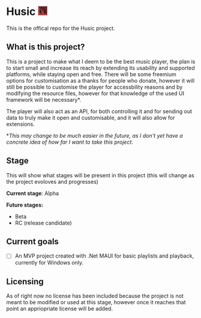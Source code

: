 # Husic <img src="/res/logo/logo.png" width="24"/>
This is the offical repo for the Husic project.
## What is this project?
This is a project to make what I deem to be the best music player, the plan is to start small and increase its reach by extending its usability and supported platforms, while staying open and free. There will be some freemium options for customisation as a thanks for people who donate, however it will still be possible to customise the player for accessbility reasons and by modifying the resource files, however for that knowledge of the used UI framework will be necessary\*.

The player will also act as an API, for both controlling it and for sending out data to truly make it open and customisable, and it will also allow for extensions.

\**This may change to be much easier in the future, as I don't yet have a concrete idea of how far I want to take this project.*
## Stage
This will show what stages will be present in this project (this will change as the project evoloves and progresses)

**Current stage**: Alpha

**Future stages:**
- Beta
- RC (release candidate)

## Current goals
- [ ] An MVP project created with .Net MAUI for basic playlists and playback, currently for Windows only.


## Licensing
As of right now no license has been included because the project is not meant to be modified or used at this stage, however once it reaches that point an appriopriate license will be added.
